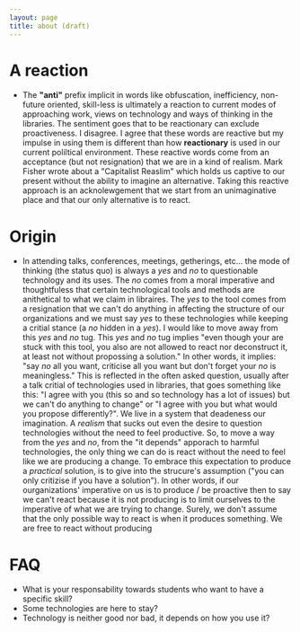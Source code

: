 ```yaml
---
layout: page
title: about (draft)
---
```


# A reaction

- The **"anti"** prefix implicit in words like obfuscation, inefficiency, non-future oriented, skill-less is ultimately a reaction to current modes of approaching work, views on technology and ways of thinking in the libraries. The sentiment goes that to be reactionary can exclude proactiveness. I disagree. I agree that these words are reactive but my impulse in using them is different than how **reactionary** is used in our current poliltical environment. These reactive words come from an acceptance (but not resignation) that we are in a kind of realism. Mark Fisher wrote about a "Capitalist Reaslim" which holds us captive to our present without the ability to imagine an alternative. Taking this reactive approach is an acknolewgement that we start from an unimaginative place and that our only alternative is to react.

# Origin

- In attending talks, conferences, meetings, getherings, etc... the mode of thinking (the status quo) is always a *yes* and *no* to questionable technology and its uses. The *no* comes from a moral imperative and thoughtfuless that certain technological tools and methods are anithetical to what we claim in libraires. The *yes* to the tool comes from a resignation that we can't do anything in affecting the structure of our organizations and we must say *yes* to these technologies while keeping a critial stance (a *no* hidden in a *yes*). I would like to move away from this *yes* and *no* tug. This *yes* and *no* tug implies "even though your are stuck with this tool, you also are not allowed to react nor deconstruct it, at least not without propossing a solution." In other words, it implies: "say *no* all you want, criticise all you want but don't forget your *no* is meaningless." This is reflected in the often asked question, usually after a talk critial of technologies used in libraries, that goes something like this: "I agree with you (this so and so technology has a lot of issues) but we can't do anything to change" or "I agree with you but what would you propose differently?". We live in a system that deadeness our imagination. A *realism* that sucks out even the desire to question technologies without the need to feel productive. So, to move a way from the *yes* and *no*, from the "it depends" apporach to harmful technologies, the only thing we can do is react without the need to feel like we are producing a change. To embrace this expectation to produce a *practical* solution, is to give into the strucure's assumption ("you can only critizise if you have a solution"). In other words, if our ourganizations' imperative on us is to produce / be proactive then to say we can't react because it is not producing is to limit ourselves to the imperative of what we are trying to change. Surely, we don't assume that the only possible way to react is when it produces something. We are free to react without producing

# FAQ

- What is your responsability towards students who want to have a specific skill?
- Some technologies are here to stay?
- Technology is neither good nor bad, it depends on how you use it?
  


